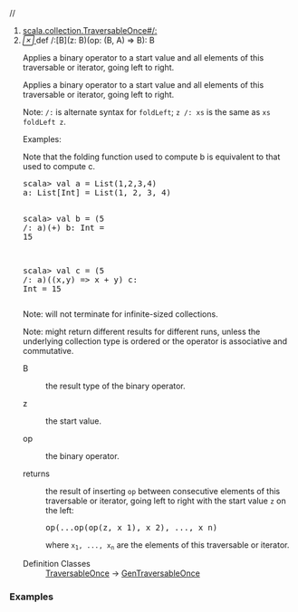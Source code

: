 //
<ol>
<li><a href="https://www.scala-lang.org/api/2.12.3/scala/collection/immutable/List.html#/:[B](z:B)(op:(B,A)=>B):B">scala.collection.TraversableOnce#/:</a></li>
<li name="scala.collection.TraversableOnce#/:" visbl="pub" class="indented0 " data-isabs="false" fullcomment="yes" group="Ungrouped"> <a id="/:[B](z:B)(op:(B,A)=>B):B"></a><a id="/:[B](B)((B,A)⇒B):B"></a> <span class="permalink"> <a href="../../../scala/collection/immutable/List.html#/:[B](z:B)(op:(B,A)=>B):B" title="Permalink"> <i class="material-icons"></i> </a> </span> <span class="modifier_kind"> <span class="modifier"></span> <span class="kind">def</span> </span> <span class="symbol"> <span title="gt4s: $div$colon" class="name">/:</span><span class="tparams">[<span name="B">B</span>]</span><span class="params">(<span name="z">z: <span class="extype" name="scala.collection.TraversableOnce./:.B">B</span></span>)</span><span class="params">(<span name="op">op: (<span class="extype" name="scala.collection.TraversableOnce./:.B">B</span>, <span class="extype" name="scala.collection.immutable.List.A">A</span>) ⇒ <span class="extype" name="scala.collection.TraversableOnce./:.B">B</span></span>)</span><span class="result">: <span class="extype" name="scala.collection.TraversableOnce./:.B">B</span></span> </span> <p class="shortcomment cmt">Applies a binary operator to a start value and all elements of this traversable or iterator, going left to right.</p>
 <div class="fullcomment">
  <div class="comment cmt">
   <p>Applies a binary operator to a start value and all elements of this traversable or iterator, going left to right.</p>
   <p> Note: <code>/:</code> is alternate syntax for <code>foldLeft</code>; <code>z /: xs</code> is the same as <code>xs foldLeft z</code>.</p>
   <p> Examples:</p>
   <p> Note that the folding function used to compute b is equivalent to that used to compute c.</p>
   <pre>scala&gt; <span class="kw">val</span> a = <span class="std">List</span>(<span class="num">1</span>,<span class="num">2</span>,<span class="num">3</span>,<span class="num">4</span>)
a: <span class="std">List</span>[<span class="std">Int</span>] = <span class="std">List</span>(<span class="num">1</span>, <span class="num">2</span>, <span class="num">3</span>, <span class="num">4</span>)

scala&gt; <span class="kw">val</span> b = (<span class="num">5</span> /: a)(_+_)
b: <span class="std">Int</span> = <span class="num">15</span>

scala&gt; <span class="kw">val</span> c = (<span class="num">5</span> /: a)((x,y) <span class="kw">=&gt;</span> x + y)
c: <span class="std">Int</span> = <span class="num">15</span></pre>
   <p> Note: will not terminate for infinite-sized collections.</p>
   <p> Note: might return different results for different runs, unless the underlying collection type is ordered or the operator is associative and commutative. </p>
  </div>
  <dl class="paramcmts block">
   <dt class="tparam">
    B
   </dt>
   <dd class="cmt">
    <p>the result type of the binary operator.</p>
   </dd>
   <dt class="param">
    z
   </dt>
   <dd class="cmt">
    <p>the start value.</p>
   </dd>
   <dt class="param">
    op
   </dt>
   <dd class="cmt">
    <p>the binary operator.</p>
   </dd>
   <dt>
    returns
   </dt>
   <dd class="cmt">
    <p>the result of inserting <code>op</code> between consecutive elements of this traversable or iterator, going left to right with the start value <code>z</code> on the left:</p>
    <pre>op(...op(op(z, x_1), x_2), ..., x_n)</pre>
    <p> where <code>x<sub>1</sub>, ..., x<sub>n</sub></code> are the elements of this traversable or iterator.</p>
   </dd>
  </dl>
  <dl class="attributes block"> 
   <dt>
    Definition Classes
   </dt>
   <dd>
    <a href="../TraversableOnce.html" class="extype" name="scala.collection.TraversableOnce">TraversableOnce</a> → 
    <a href="../GenTraversableOnce.html" class="extype" name="scala.collection.GenTraversableOnce">GenTraversableOnce</a>
   </dd>
  </dl>
 </div> </li>
        </ol>


### Examples



























